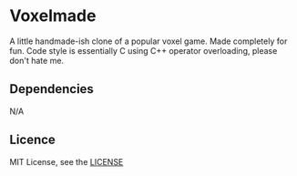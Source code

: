 # Voxelmade

A little handmade-ish clone of a popular voxel game. Made completely for fun.
Code style is essentially C using C++ operator overloading, please don't hate me.

## Dependencies

N/A

## Licence

MIT License, see the [LICENSE](./LICENSE.md)